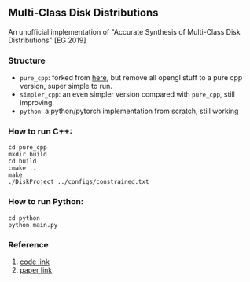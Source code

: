 ## Multi-Class Disk Distributions
An unofficial implementation of "Accurate Synthesis of Multi-Class Disk Distributions" [EG 2019]

### Structure
* ```pure_cpp```: forked from [here](https://github.com/Helios77760/ASMCDD), but remove all opengl stuff to a pure cpp version, super simple to run.
* ```simpler_cpp```: an even simpler version compared with ```pure_cpp```, still improving.
* ```python```: a python/pytorch implementation from scratch, still working

### How to run C++:
```
cd pure_cpp
mkdir build
cd build
cmake ..
make
./DiskProject ../configs/constrained.txt
```

### How to run Python:
```
cd python
python main.py
```


### Reference
1. [code link](https://github.com/Helios77760/ASMCDD)
2. [paper link](https://hal.inria.fr/hal-02064699/file/Accurate_Synthesis_of_Multi_Class_Disk_Distributions%20%281%29.pdf)
